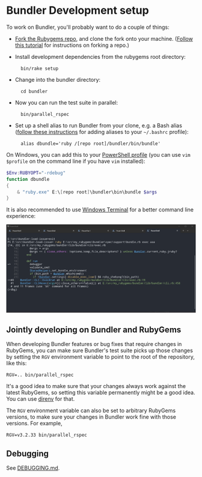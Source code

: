 # Bundler Development setup

To work on Bundler, you'll probably want to do a couple of things:

* [Fork the Rubygems repo](https://github.com/rubygems/rubygems), and clone the fork onto your machine. ([Follow this tutorial](https://help.github.com/articles/fork-a-repo/) for instructions on forking a repo.)

* Install development dependencies from the rubygems root directory:

        bin/rake setup

* Change into the bundler directory:

        cd bundler

* Now you can run the test suite in parallel:

        bin/parallel_rspec

* Set up a shell alias to run Bundler from your clone, e.g. a Bash alias ([follow these instructions](https://www.moncefbelyamani.com/create-aliases-in-bash-profile-to-assign-shortcuts-for-common-terminal-commands/) for adding aliases to your `~/.bashrc` profile):

        alias dbundle='ruby /[repo root]/bundler/bin/bundle'

On Windows, you can add this to your [PowerShell profile][profile] (you can use `vim $profile` on the command line if you have `vim` installed):

```powershell
$Env:RUBYOPT="-rdebug"
function dbundle
{
	& "ruby.exe" E:\[repo root]\bundler\bin\bundle $args
}
```

It is also recommended to use [Windows Terminal][terminal] for a better command line experience:

![windows terminal](windows-terminal.png)

[profile]: https://learn.microsoft.com/en-us/powershell/module/microsoft.powershell.core/about/about_profiles?view=powershell-7.4
[terminal]: https://github.com/microsoft/terminal

## Jointly developing on Bundler and RubyGems

When developing Bundler features or bug fixes that require changes in RubyGems,
you can make sure Bundler's test suite picks up those changes by setting the
`RGV` environment variable to point to the root of the repository, like this:

```
RGV=.. bin/parallel_rspec
```

It's a good idea to make sure that your changes always work against the latest
RubyGems, so setting this variable permanently might be a good idea. You can use
[direnv](https://direnv.net) for that.

The `RGV` environment variable can also be set to arbitrary RubyGems versions,
to make sure your changes in Bundler work fine with those versions. For example,

```
RGV=v3.2.33 bin/parallel_rspec
```

## Debugging

See [DEBUGGING.md](DEBUGGING.md).

